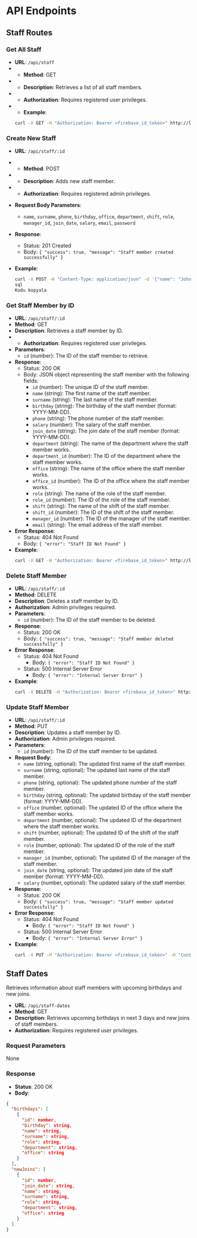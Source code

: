 # API Endpoints

## Staff Routes

### Get All Staff

- **URL**: `/api/staff`
- - **Method**: GET
- - **Description**: Retrieves a list of all staff members.
- - **Authorization**: Requires registered user privileges.
- - **Example**:
  ```bash
  curl -X GET -H "Authorization: Bearer <firebase_id_token>" http://localhost:8080/api/staff
  ```

### Create New Staff

- **URL**: `/api/staff/:id`
- - **Method**: POST
- - **Description**: Adds new staff member.
- - **Authorization**: Requires registered admin privileges.
- **Request Body Parameters**:
  - `name`, `surname`, `phone`, `birthday`, `office`, `department`, `shift`, `role`, `manager_id`, `join_date`, `salary`, `email`, `password`
- **Response**:
  - Status: 201 Created
  - Body: `{ "success": true, "message": "Staff member created successfully" }`
- **Example**:

  ```bash
  curl -X POST -H "Content-Type: application/json" -d '{"name": "John", "surname": "Doe", "phone": "123456789", "birthday": "1990-01-01", "office": 1, "department": 1, "shift": 1, "role": 1, "manager_id": 1, "join_date": "2022-01-01", "salary": 50000, "email": "john.doe@example.com", "password": "password123"}' http://localhost:8080/api/staff
  sql
  Kodu kopyala
  ```

### Get Staff Member by ID

- **URL**: `/api/staff/:id`
- **Method**: GET
- **Description**: Retrieves a staff member by ID.
- - **Authorization**: Requires registered user privileges.
- **Parameters**:
  - `id` (number): The ID of the staff member to retrieve.
- **Response**:
  - Status: 200 OK
  - Body: JSON object representing the staff member with the following fields:
    - `id` (number): The unique ID of the staff member.
    - `name` (string): The first name of the staff member.
    - `surname` (string): The last name of the staff member.
    - `birthday` (string): The birthday of the staff member (format: YYYY-MM-DD).
    - `phone` (string): The phone number of the staff member.
    - `salary` (number): The salary of the staff member.
    - `join_date` (string): The join date of the staff member (format: YYYY-MM-DD).
    - `department` (string): The name of the department where the staff member works.
    - `department_id` (number): The ID of the department where the staff member works.
    - `office` (string): The name of the office where the staff member works.
    - `office_id` (number): The ID of the office where the staff member works.
    - `role` (string): The name of the role of the staff member.
    - `role_id` (number): The ID of the role of the staff member.
    - `shift` (string): The name of the shift of the staff member.
    - `shift_id` (number): The ID of the shift of the staff member.
    - `manager_id` (number): The ID of the manager of the staff member.
    - `email` (string): The email address of the staff member.
- **Error Response**:
  - Status: 404 Not Found
  - Body: `{ "error": "Staff ID Not Found" }`
- **Example**:
  ```bash
  curl -X GET -H "Authorization: Bearer <firebase_id_token>" http://localhost:8080/api/staff/123
  ```

### Delete Staff Member

- **URL**: `/api/staff/:id`
- **Method**: DELETE
- **Description**: Deletes a staff member by ID.
- **Authorization**: Admin privileges required.
- **Parameters**:
  - `id` (number): The ID of the staff member to be deleted.
- **Response**:
  - Status: 200 OK
  - Body: `{ "success": true, "message": "Staff member deleted successfully" }`
- **Error Response**:
  - Status: 404 Not Found
    - Body: `{ "error": "Staff ID Not Found" }`
  - Status: 500 Internal Server Error
    - Body: `{ "error": "Internal Server Error" }`
- **Example**:
  ```bash
  curl -X DELETE -H "Authorization: Bearer <firebase_id_token>" http://localhost:8080/api/staff/123
  ```

### Update Staff Member

- **URL**: `/api/staff/:id`
- **Method**: PUT
- **Description**: Updates a staff member by ID.
- **Authorization**: Admin privileges required.
- **Parameters**:
  - `id` (number): The ID of the staff member to be updated.
- **Request Body**:
  - `name` (string, optional): The updated first name of the staff member.
  - `surname` (string, optional): The updated last name of the staff member.
  - `phone` (string, optional): The updated phone number of the staff member.
  - `birthday` (string, optional): The updated birthday of the staff member (format: YYYY-MM-DD).
  - `office` (number, optional): The updated ID of the office where the staff member works.
  - `department` (number, optional): The updated ID of the department where the staff member works.
  - `shift` (number, optional): The updated ID of the shift of the staff member.
  - `role` (number, optional): The updated ID of the role of the staff member.
  - `manager_id` (number, optional): The updated ID of the manager of the staff member.
  - `join_date` (string, optional): The updated join date of the staff member (format: YYYY-MM-DD).
  - `salary` (number, optional): The updated salary of the staff member.
- **Response**:
  - Status: 200 OK
  - Body: `{ "success": true, "message": "Staff member updated successfully" }`
- **Error Response**:
  - Status: 404 Not Found
    - Body: `{ "error": "Staff ID Not Found" }`
  - Status: 500 Internal Server Error
    - Body: `{ "error": "Internal Server Error" }`
- **Example**:
  ```bash
  curl -X PUT -H "Authorization: Bearer <firebase_id_token>" -H "Content-Type: application/json" -d '{"name": "Updated Name", "salary": 60000}' http://localhost:8080/api/staff/123
  ```

## Staff Dates

Retrieves information about staff members with upcoming birthdays and new joins.

- **URL**: `/api/staff-dates`
- **Method**: GET
- **Description**: Retrieves upcoming birthdays in next 3 days and new joins of staff members.
- **Authorization**: Requires registered user privileges.

### Request Parameters

None

### Response

- **Status**: 200 OK
- **Body**:

```json
{
  "birthdays": [
    {
      "id": number,
      "birthday": string,
      "name": string,
      "surname": string,
      "role": string,
      "department": string,
      "office": string
    }
  ],
  "newJoins": [
    {
      "id": number,
      "join_date": string,
      "name": string,
      "surname": string,
      "role": string,
      "department": string,
      "office": string
    }
  ]
}
```
